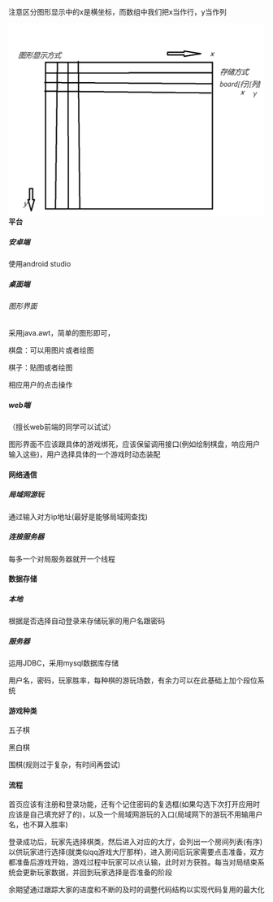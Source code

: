 注意区分图形显示中的x是横坐标，而数组中我们把x当作行，y当作列

<img src="./assets/数组的说明.png" alt="数组的说明" style="zoom:50%;float:left" />

#### 平台

##### 安卓端

使用android studio

##### 桌面端

###### 图形界面

采用java.awt，简单的图形即可，

棋盘：可以用图片或者绘图

棋子：贴图或者绘图

相应用户的点击操作

##### web端

（擅长web前端的同学可以试试）

图形界面不应该跟具体的游戏绑死，应该保留调用接口(例如绘制棋盘，响应用户输入这些)，用户选择具体的一个游戏时动态装配

#### 网络通信

##### 局域网游玩

通过输入对方ip地址(最好是能够局域网查找)

##### 连接服务器

每多一个对局服务器就开一个线程

#### 数据存储

##### 本地

根据是否选择自动登录来存储玩家的用户名跟密码

##### 服务器

运用JDBC，采用mysql数据库存储

用户名，密码，玩家胜率，每种棋的游玩场数，有余力可以在此基础上加个段位系统

#### 游戏种类

五子棋

黑白棋

围棋(规则过于复杂，有时间再尝试)

#### 流程

首页应该有注册和登录功能，还有个记住密码的复选框(如果勾选下次打开应用时应该是自己填充好了的)，以及一个局域网游玩的入口(局域网下的游玩不用输用户名，也不算入胜率)

登录成功后，玩家先选择棋类，然后进入对应的大厅，会列出一个房间列表(有序)以供玩家进行选择(就类似qq游戏大厅那样)，进入房间后玩家需要点击准备，双方都准备后游戏开始，游戏过程中玩家可以点认输，此时对方获胜。每当对局结束系统会更新玩家数据，并回到玩家选择是否准备的阶段

余期望通过跟踪大家的进度和不断的及时的调整代码结构以实现代码复用的最大化